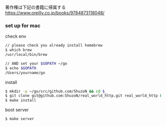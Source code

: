 著作権は下記の書籍に帰属する
https://www.oreilly.co.jp/books/9784873118048/

### set up for mac

check env
```sh
// please check you already install homebrew
$ which brew
/usr/local/bin/brew

// AND set your $GOPATH ~/go
$ echo $GOPATH
/Users/yourname/go
```

install
```sh
$ mkdir -p ~/go/src/github.com/ShuzoN && cd $_
$ git clone git@github.com:ShuzoN/real_world_http.git real_world_http && cd $_
$ make install
```

boot server
```sh
$ make server
```
